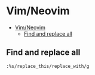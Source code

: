# Vim/Neovim
<!--ts-->
   * [Vim/Neovim](vim.md#vimneovim)
      * [Find and replace all](vim.md#find-and-replace-all)

<!-- Added by: runner, at: Mon Mar  8 07:43:00 UTC 2021 -->

<!--te-->

## Find and replace all
```vim
:%s/replace_this/replace_with/g
```
